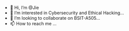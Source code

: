 - 👋 Hi, I’m @Jie
- 👀 I’m interested in Cybersecurity and Ethical Hacking...
- 💞️ I’m looking to collaborate on BSIT-A505...
- 📫 How to reach me ...

<!---
AppDevThesis/AppDevThesis is a ✨ special ✨ repository because its `README.md` (this file) appears on your GitHub profile.
You can click the Preview link to take a look at your changes.
--->
